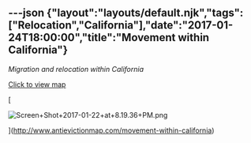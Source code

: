 ---json
{"layout":"layouts/default.njk","tags":["Relocation","California"],"date":"2017-01-24T18:00:00","title":"Movement within California"}
---

_Migration and relocation within California_

[Click to view map](http://www.antievictionmap.com/movement-within-california)

[

![Screen+Shot+2017-01-22+at+8.19.36+PM.png](https://images.squarespace-cdn.com/content/v1/52b7d7a6e4b0b3e376ac8ea2/1514138379746-YSMG4CPYYCK0JSMR3Y3H/ke17ZwdGBToddI8pDm48kOOFXMULr7KBoAOXSjMWE59Zw-zPPgdn4jUwVcJE1ZvWQUxwkmyExglNqGp0IvTJZamWLI2zvYWH8K3-s_4yszcp2ryTI0HqTOaaUohrI8PIhI4oIohOmPynKMNw2DWTbD8ggYLuUjDCn58Hok_gsBs/Screen%2BShot%2B2017-01-22%2Bat%2B8.19.36%2BPM.png)

](http://www.antievictionmap.com/movement-within-california)